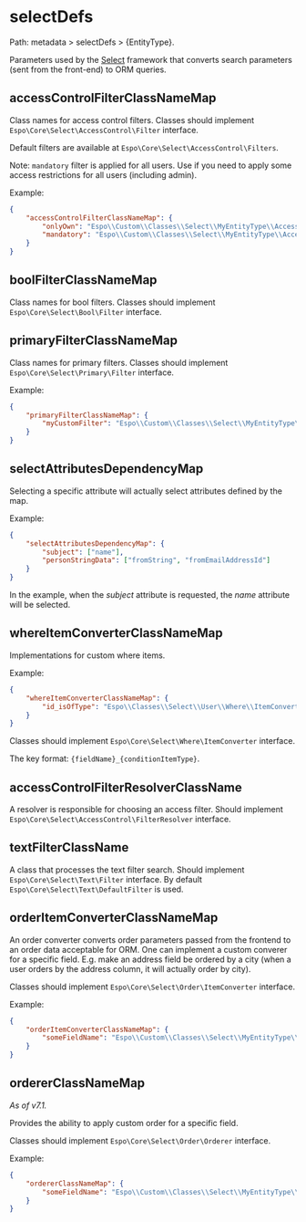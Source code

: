# selectDefs

Path: metadata > selectDefs > {EntityType}.

Parameters used by the [Select](../select-builder.md) framework that converts search parameters (sent from the front-end) to ORM queries.

## accessControlFilterClassNameMap

Class names for access control filters. Classes should implement `Espo\Core\Select\AccessControl\Filter` interface.

Default filters are available at `Espo\Core\Select\AccessControl\Filters`.

Note: `mandatory` filter is applied for all users. Use if you need to apply some access restrictions for all users (including admin).

Example:

```json
{
    "accessControlFilterClassNameMap": {
        "onlyOwn": "Espo\\Custom\\Classes\\Select\\MyEntityType\\AccessControlFilters\\OnlyOwn",
        "mandatory": "Espo\\Custom\\Classes\\Select\\MyEntityType\\AccessControlFilters\\Mandatory"
    }
}
```

## boolFilterClassNameMap

Class names for bool filters. Classes should implement `Espo\Core\Select\Bool\Filter` interface.

## primaryFilterClassNameMap

Class names for primary filters. Classes should implement `Espo\Core\Select\Primary\Filter` interface.

Example:

```json
{
    "primaryFilterClassNameMap": {
        "myCustomFilter": "Espo\\Custom\\Classes\\Select\\MyEntityType\\PrimaryFilters\\MyCustomFilter"
    }
}
```

## selectAttributesDependencyMap

Selecting a specific attribute will actually select attributes defined by the map.

Example:

```json
{
    "selectAttributesDependencyMap": {
        "subject": ["name"],
        "personStringData": ["fromString", "fromEmailAddressId"]
    }
}
```

In the example, when the *subject* attribute is requested, the *name* attribute will be selected.

## whereItemConverterClassNameMap

Implementations for custom where items.

Example: 

```json
{
    "whereItemConverterClassNameMap": {
        "id_isOfType": "Espo\\Classes\\Select\\User\\Where\\ItemConverters\\IsOfType"
    }
}
```

Classes should implement `Espo\Core\Select\Where\ItemConverter` interface.

The key format: `{fieldName}_{conditionItemType}`.

## accessControlFilterResolverClassName

A resolver is responsible for choosing an access filter. Should implement `Espo\Core\Select\AccessControl\FilterResolver` interface.

## textFilterClassName

A class that processes the text filter search. Should implement `Espo\Core\Select\Text\Filter` interface. By default `Espo\Core\Select\Text\DefaultFilter` is used.

## orderItemConverterClassNameMap

An order converter converts order parameters passed from the frontend to an order data acceptable for ORM. One can implement a custom converer for a specific field. E.g. make an address field be ordered by a city (when a user orders by the address column, it will actually order by city).

Classes should implement `Espo\Core\Select\Order\ItemConverter` interface.

Example: 

```json
{
    "orderItemConverterClassNameMap": {
        "someFieldName": "Espo\\Custom\\Classes\\Select\\MyEntityType\\Order\\ItemConverters\\MyConverter"
    }
}
```

## ordererClassNameMap

*As of v7.1.*

Provides the ability to apply custom order for a specific field.

Classes should implement `Espo\Core\Select\Order\Orderer` interface.

Example: 

```json
{
    "ordererClassNameMap": {
        "someFieldName": "Espo\\Custom\\Classes\\Select\\MyEntityType\\Order\\SomeOrderer"
    }
}
```
